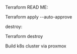 Terraform READ ME:

Terraform apply --auto-approve

destroy:

Terraform destroy

Build k8s cluster via proxmox 